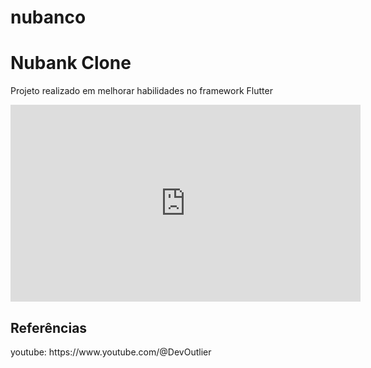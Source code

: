 # nubanco
<h1>Nubank Clone</h1>
<p>Projeto realizado em melhorar habilidades no framework Flutter</p>
<div class=video>
  <iframe width="560" height="315" src="https://www.youtube.com/embed/F2Mj9rwdktI?si=CHPODqB1pdxILchf" title="YouTube video player" frameborder="0" allow="accelerometer; autoplay; clipboard-write; encrypted-media; gyroscope; picture-in-picture; web-share" referrerpolicy="strict-origin-when-cross-origin" allowfullscreen></iframe>

</div>

## Referências
<p>youtube: https://www.youtube.com/@DevOutlier</p>

